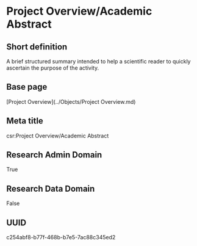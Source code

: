 # Project Overview/Academic Abstract
## Short definition
A brief structured summary intended to help a scientific reader to quickly ascertain the  purpose of the activity.
## Base page
[Project Overview](../Objects/Project Overview.md)
## Meta title
csr:Project Overview/Academic Abstract
## Research Admin Domain
True
## Research Data Domain
False
## UUID
c254abf8-b77f-468b-b7e5-7ac88c345ed2
